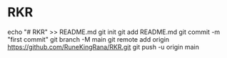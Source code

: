 # RKR
echo "# RKR" >> README.md
git init
git add README.md
git commit -m "first commit"
git branch -M main
git remote add origin https://github.com/RuneKingRana/RKR.git
git push -u origin main
